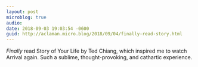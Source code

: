 ```yaml
---
layout: post
microblog: true
audio: 
date: 2018-09-03 19:03:54 -0600
guid: http://aclaman.micro.blog/2018/09/04/finally-read-story.html
---
```

*Finally* read Story of Your Life by Ted Chiang, which inspired me to watch Arrival again. Such a sublime, thought-provoking, and cathartic experience.

